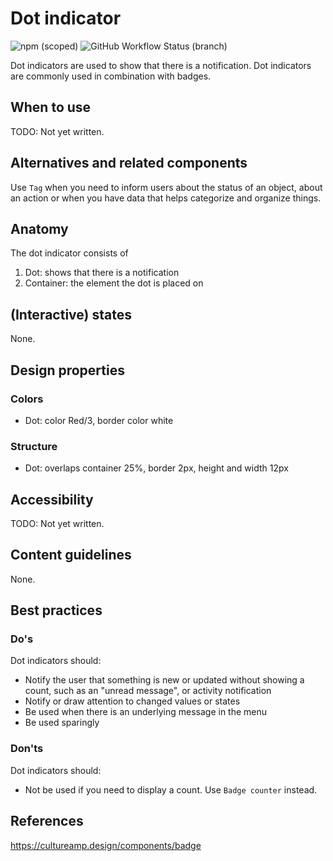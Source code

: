 # Dot indicator

![npm (scoped)](https://img.shields.io/npm/v/@gemeente-denhaag/dotindicator?logo=npm&style=flat-square)
![GitHub Workflow Status (branch)](https://img.shields.io/github/workflow/status/Gemeente-Denhaag/denhaag-component-library/Build%20and%20deploy%20Storybook%20to%20Azure%20Web%20App/master?logo=github&style=flat-square)

Dot indicators are used to show that there is a notification. Dot indicators are commonly used in combination with badges.

## When to use

TODO: Not yet written.

## Alternatives and related components

Use `Tag` when you need to inform users about the status of an object, about an action or when you have data that helps categorize and organize things.

## Anatomy

The dot indicator consists of

1. Dot: shows that there is a notification
2. Container: the element the dot is placed on

## (Interactive) states

None.

## Design properties

### Colors

- Dot: color Red/3, border color white

### Structure
- Dot: overlaps container 25%, border 2px, height and width 12px

## Accessibility

TODO: Not yet written.

## Content guidelines

None.

## Best practices

### Do's

Dot indicators should:

- Notify the user that something is new or updated without showing a count, such as an "unread message", or activity notification
- Notify or draw attention to changed values or states
- Be used when there is an underlying message in the menu
- Be used sparingly

### Don'ts

Dot indicators should:

- Not be used if you need to display a count. Use `Badge counter` instead.

## References

https://cultureamp.design/components/badge
